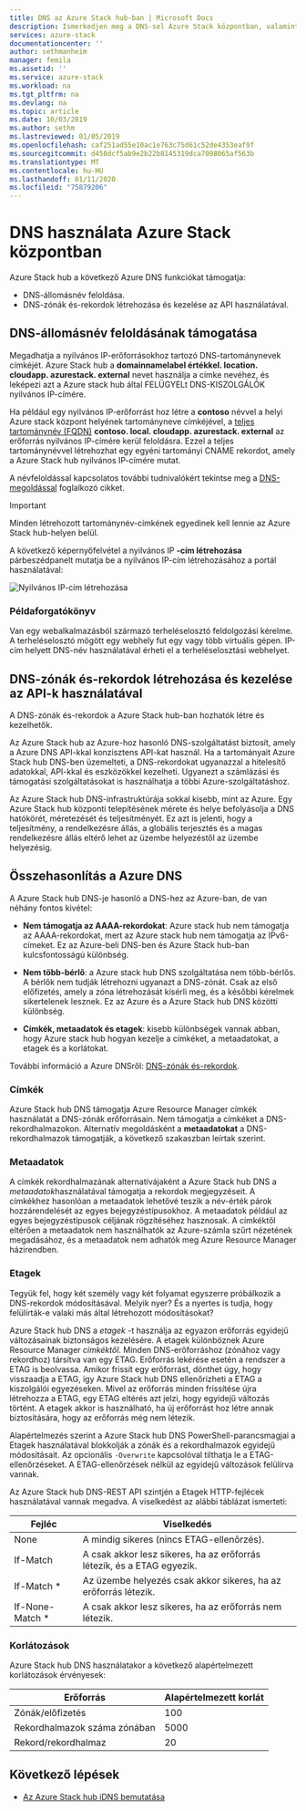 ```yaml
---
title: DNS az Azure Stack hub-ban | Microsoft Docs
description: Ismerkedjen meg a DNS-sel Azure Stack központban, valamint hogyan hozhat létre és kezelhet DNS-zónákat.
services: azure-stack
documentationcenter: ''
author: sethmanheim
manager: femila
ms.assetid: ''
ms.service: azure-stack
ms.workload: na
ms.tgt_pltfrm: na
ms.devlang: na
ms.topic: article
ms.date: 10/03/2019
ms.author: sethm
ms.lastreviewed: 01/05/2019
ms.openlocfilehash: caf251ad55e10ac1e763c75d61c52de4353eaf9f
ms.sourcegitcommit: d450dcf5ab9e2b22b8145319dca7098065af563b
ms.translationtype: MT
ms.contentlocale: hu-HU
ms.lasthandoff: 01/11/2020
ms.locfileid: "75879206"
---
```

# <a name="use-dns-in-azure-stack-hub"></a>DNS használata Azure Stack központban

Azure Stack hub a következő Azure DNS funkciókat támogatja:

* DNS-állomásnév feloldása.
* DNS-zónák és-rekordok létrehozása és kezelése az API használatával.

## <a name="support-for-dns-hostname-resolution"></a>DNS-állomásnév feloldásának támogatása

Megadhatja a nyilvános IP-erőforrásokhoz tartozó DNS-tartománynevek címkéjét. Azure Stack hub a **domainnamelabel értékkel. location. cloudapp. azurestack. external** nevet használja a címke nevéhez, és leképezi azt a Azure stack hub által FELÜGYELt DNS-KISZOLGÁLÓK nyilvános IP-címére.

Ha például egy nyilvános IP-erőforrást hoz létre a **contoso** névvel a helyi Azure stack központ helyének tartományneve címkéjével, a [teljes tartománynév (FQDN)](https://en.wikipedia.org/wiki/Fully_qualified_domain_name) **contoso. local. cloudapp. azurestack. external** az erőforrás nyilvános IP-címére kerül feloldásra. Ezzel a teljes tartománynévvel létrehozhat egy egyéni tartományi CNAME rekordot, amely a Azure Stack hub nyilvános IP-címére mutat.

A névfeloldással kapcsolatos további tudnivalókért tekintse meg a [DNS-megoldással](/azure/dns/dns-for-azure-services?toc=%2fazure%2fvirtual-machines%2fwindows%2ftoc.json) foglalkozó cikket.

> [!IMPORTANT]
> Minden létrehozott tartománynév-címkének egyedinek kell lennie az Azure Stack hub-helyen belül.

A következő képernyőfelvétel a nyilvános IP **-cím létrehozása** párbeszédpanelt mutatja be a nyilvános IP-cím létrehozásához a portál használatával:

![Nyilvános IP-cím létrehozása](media/azure-stack-dns/image01.png)

### <a name="example-scenario"></a>Példaforgatókönyv

Van egy webalkalmazásból származó terheléselosztó feldolgozási kérelme. A terheléselosztó mögött egy webhely fut egy vagy több virtuális gépen. IP-cím helyett DNS-név használatával érheti el a terheléselosztási webhelyet.

## <a name="create-and-manage-dns-zones-and-records-using-the-apis"></a>DNS-zónák és-rekordok létrehozása és kezelése az API-k használatával

A DNS-zónák és-rekordok a Azure Stack hub-ban hozhatók létre és kezelhetők.

Az Azure Stack hub az Azure-hoz hasonló DNS-szolgáltatást biztosít, amely a Azure DNS API-kkal konzisztens API-kat használ.  Ha a tartományait Azure Stack hub DNS-ben üzemelteti, a DNS-rekordokat ugyanazzal a hitelesítő adatokkal, API-kkal és eszközökkel kezelheti. Ugyanezt a számlázási és támogatási szolgáltatásokat is használhatja a többi Azure-szolgáltatáshoz.

Az Azure Stack hub DNS-infrastruktúrája sokkal kisebb, mint az Azure. Egy Azure Stack hub központi telepítésének mérete és helye befolyásolja a DNS hatókörét, méretezését és teljesítményét. Ez azt is jelenti, hogy a teljesítmény, a rendelkezésre állás, a globális terjesztés és a magas rendelkezésre állás eltérő lehet az üzembe helyezéstől az üzembe helyezésig.

## <a name="comparison-with-azure-dns"></a>Összehasonlítás a Azure DNS

A Azure Stack hub DNS-je hasonló a DNS-hez az Azure-ban, de van néhány fontos kivétel:

* **Nem támogatja az AAAA-rekordokat**: Azure stack hub nem támogatja az AAAA-rekordokat, mert az Azure stack hub nem támogatja az IPv6-címeket. Ez az Azure-beli DNS-ben és Azure Stack hub-ban kulcsfontosságú különbség.

* **Nem több-bérlő**: a Azure stack hub DNS szolgáltatása nem több-bérlős. A bérlők nem tudják létrehozni ugyanazt a DNS-zónát. Csak az első előfizetés, amely a zóna létrehozását kísérli meg, és a későbbi kérelmek sikertelenek lesznek. Ez az Azure és a Azure Stack hub DNS közötti különbség.

* **Címkék, metaadatok és etagek**: kisebb különbségek vannak abban, hogy Azure stack hub hogyan kezelje a címkéket, a metaadatokat, a etagek és a korlátokat.

További információ a Azure DNSről: [DNS-zónák és-rekordok](/azure/dns/dns-zones-records).

### <a name="tags"></a>Címkék

Azure Stack hub DNS támogatja Azure Resource Manager címkék használatát a DNS-zónák erőforrásain. Nem támogatja a címkéket a DNS-rekordhalmazokon. Alternatív megoldásként a **metaadatokat** a DNS-rekordhalmazok támogatják, a következő szakaszban leírtak szerint.

### <a name="metadata"></a>Metaadatok

A címkék rekordhalmazának alternatívájaként a Azure Stack hub DNS a *metaadatok*használatával támogatja a rekordok megjegyzéseit. A címkékhez hasonlóan a metaadatok lehetővé teszik a név-érték párok hozzárendelését az egyes bejegyzéstípusokhoz. A metaadatok például az egyes bejegyzéstípusok céljának rögzítéséhez hasznosak. A címkéktől eltérően a metaadatok nem használhatók az Azure-számla szűrt nézetének megadásához, és a metaadatok nem adhatók meg Azure Resource Manager házirendben.

### <a name="etags"></a>Etagek

Tegyük fel, hogy két személy vagy két folyamat egyszerre próbálkozik a DNS-rekordok módosításával. Melyik nyer? És a nyertes is tudja, hogy felülírták-e valaki más által létrehozott módosításokat?

Azure Stack hub DNS a *etagek* -t használja az egyazon erőforrás egyidejű változásainak biztonságos kezelésére. A etagek különböznek Azure Resource Manager *címkéktől*. Minden DNS-erőforráshoz (zónához vagy rekordhoz) társítva van egy ETAG. Erőforrás lekérése esetén a rendszer a ETAG is beolvassa. Amikor frissít egy erőforrást, dönthet úgy, hogy visszaadja a ETAG, így Azure Stack hub DNS ellenőrizheti a ETAG a kiszolgálói egyezéseken. Mivel az erőforrás minden frissítése újra létrehozza a ETAG, egy ETAG eltérés azt jelzi, hogy egyidejű változás történt. A etagek akkor is használható, ha új erőforrást hoz létre annak biztosítására, hogy az erőforrás még nem létezik.

Alapértelmezés szerint a Azure Stack hub DNS PowerShell-parancsmagjai a Etagek használatával blokkolják a zónák és a rekordhalmazok egyidejű módosításait. Az opcionális `-Overwrite` kapcsolóval tilthatja le a ETAG-ellenőrzéseket. A ETAG-ellenőrzések nélkül az egyidejű változások felülírva vannak.

Az Azure Stack hub DNS-REST API szintjén a Etagek HTTP-fejlécek használatával vannak megadva. A viselkedést az alábbi táblázat ismerteti:

| Fejléc | Viselkedés|
|--------|---------|
| None   | A mindig sikeres (nincs ETAG-ellenőrzés).|
| If-Match| A csak akkor lesz sikeres, ha az erőforrás létezik, és a ETAG egyezik.|
| If-Match *| Az üzembe helyezés csak akkor sikeres, ha az erőforrás létezik.|
| If-None-Match *| A csak akkor lesz sikeres, ha az erőforrás nem létezik.|

### <a name="limits"></a>Korlátozások

Azure Stack hub DNS használatakor a következő alapértelmezett korlátozások érvényesek:

| Erőforrás| Alapértelmezett korlát|
|---------|--------------|
| Zónák/előfizetés| 100|
| Rekordhalmazok száma zónában| 5000|
| Rekord/rekordhalmaz| 20|

## <a name="next-steps"></a>Következő lépések

* [Az Azure Stack hub iDNS bemutatása](azure-stack-understanding-dns.md)
